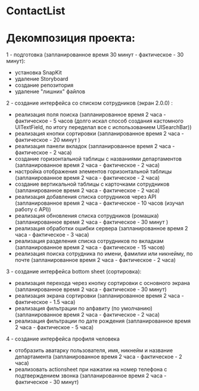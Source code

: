 # ContactList
# Декомпозиция проекта:

1 - подготовка (запланированное время 30 минут - фактическое - 30 минут):
- установка SnapKit
- удаление Storyboard
- создание репозитория
- удаление "лишних" файлов

2 - создание интерфейса со списком сотрудников (экран 2.0.0) :
- реализация поля поиска
(запланированное время 2 часа - фактическое - 5 часов (долго искал способ создания кастомного UITextField, по итогу переделал все с использованием UISearchBar))
- реализация кнопки сортировки
(запланированное время 2 часа - фактическое - 20 минут )
- реализация панели вкладок
(запланированное время 2 часа - фактическое - 2 часа)
- создание горизонтальной таблицы с названиями департаментов
(запланированное время 2 часа - фактическое - 2 часа)
- настройка отображения элементов горизонтальной таблицы 
(запланированное время 2 часа - фактическое - 2 часа)
- создание вертикальной таблицы с карточками сотрудников 
(запланированное время 2 часа - фактическое - 2 часа)
- реализация добавления списка сотрудников через API
(запланированное время 2 часа - фактическое - 10 часов (изучал работу с API))
- реализация обновления списка сотрудников (ромашка)
(запланированное время 2 часа - фактическое - 30 минут )
- реализация обработки ошибки сервера
(запланированное время 2 часа - фактическое - 3 часа)
- реализация разделения списка сотрудников по вкладкам
(запланированное время 2 часа - фактическое - 15 часов)
- реализация поиска сотрудника по имени, фамилии или никнейму, по почте 
(запланированное время 2 часа - фактическое - 2 часа)

3 - создание интерфейса bottom sheet (сортировка): 
- реализация перехода через кнопку сортировки с основного экрана
(запланированное время 2 часа - фактическое - 30 минут)
- реализация экрана сортировки
(запланированное время 2 часа - фактическое - 1.5 часа)
- реализация фильтрации по алфавиту (по умолчанию)
(запланированное время 2 часа - фактическое - 2 часа)
- реализация фильтрации по дате рождения
(запланированное время 2 часа - фактическое - 5 часа)

4 - создание интерфейса профиля человека
- отобразить аватарку пользователя, имя, никнейм и название департамента
(запланированное время 2 часа - фактическое - 2 часа)
- реализовать actionsheet при нажатии на номер телефона с подтверждением звонка
(запланированное время 2 часа - фактическое - 30 минут)

